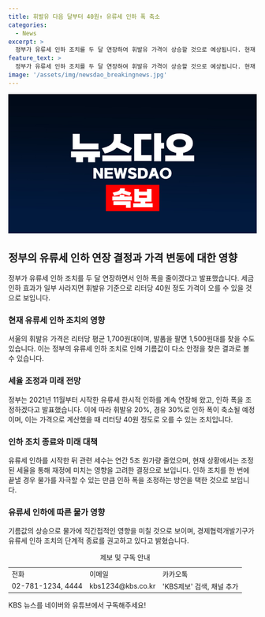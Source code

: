 ```yaml
---
title: 휘발유 다음 달부터 40원↑ 유류세 인하 폭 축소
categories:
  - News
excerpt: >
  정부가 유류세 인하 조치를 두 달 연장하여 휘발유 가격이 상승할 것으로 예상됩니다. 현재 서울의 휘발유 가격은 리터당 평균 1,700원대이며, 정부는 유류세 한시적 인하를 지난해부터 시행해왔습니다. 최상목 경제부총리는 다음 달부터 휘발유 20%, 경유 30%로 인하 폭을 축소할 계획이며, 유류세 인하 조치의 단계적 종료를 권고하는 의견이 있다고 전했습니다. 마지막으로, 국제유가가 급등하지 않는다면 9월 이후 인하 폭을 추가로 조정할 수 있을 것으로 예상됩니다.
feature_text: >
  정부가 유류세 인하 조치를 두 달 연장하여 휘발유 가격이 상승할 것으로 예상됩니다. 현재 서울의 휘발유 가격은 리터당 평균 1,700원대이며, 정부는 유류세 한시적 인하를 지난해부터 시행해왔습니다. 최상목 경제부총리는 다음 달부터 휘발유 20%, 경유 30%로 인하 폭을 축소할 계획이며, 유류세 인하 조치의 단계적 종료를 권고하는 의견이 있다고 전했습니다. 마지막으로, 국제유가가 급등하지 않는다면 9월 이후 인하 폭을 추가로 조정할 수 있을 것으로 예상됩니다.
image: '/assets/img/newsdao_breakingnews.jpg'
---
```


<p><img src="/assets/img/newsdao_breakingnews.jpg" alt="koreaapp 속보" /></p>

<h2 data-ke-size="size26">정부의 유류세 인하 연장 결정과 가격 변동에 대한 영향</h2>

<p data-ke-size="size16">정부가 유류세 인하 조치를 두 달 연장하면서 인하 폭을 줄이겠다고 발표했습니다. 세금 인하 효과가 일부 사라지면 휘발유 기준으로 리터당 40원 정도 가격이 오를 수 있을 것으로 보입니다.</p>

<h3>현재 유류세 인하 조치의 영향</h3>

<p data-ke-size="size16">서울의 휘발유 가격은 리터당 평균 1,700원대이며, 발품을 팔면 1,500원대를 찾을 수도 있습니다. 이는 정부의 유류세 인하 조치로 인해 기름값이 다소 안정을 찾은 결과로 볼 수 있습니다.</p>

<h3>세율 조정과 미래 전망</h3>

<p data-ke-size="size16">정부는 2021년 11월부터 시작한 유류세 한시적 인하를 계속 연장해 왔고, 인하 폭을 조정하겠다고 발표했습니다. 이에 따라 휘발유 20%, 경유 30%로 인하 폭이 축소될 예정이며, 이는 가격으로 계산했을 때 리터당 40원 정도로 오를 수 있는 조치입니다.</p>

<h3>인하 조치 종료와 미래 대책</h3>

<p data-ke-size="size16">유류세 인하를 시작한 뒤 관련 세수는 연간 5조 원가량 줄었으며, 현재 상황에서는 조정된 세율을 통해 재정에 미치는 영향을 고려한 결정으로 보입니다. 인하 조치를 한 번에 끝낼 경우 물가를 자극할 수 있는 만큼 인하 폭을 조정하는 방안을 택한 것으로 보입니다.</p>

<h3>유류세 인하에 따른 물가 영향</h3>

<p data-ke-size="size16">기름값의 상승으로 물가에 직간접적인 영향을 미칠 것으로 보이며, 경제협력개발기구가 유류세 인하 조치의 단계적 종료를 권고하고 있다고 밝혔습니다.</p>

<table>
    <caption>제보 및 구독 안내</caption>
    <tr>
        <td>전화</td>
        <td>이메일</td>
        <td>카카오톡</td>
    </tr>
    <tr>
        <td>02-781-1234, 4444</td>
        <td>kbs1234@kbs.co.kr</td>
        <td>'KBS제보' 검색, 채널 추가</td>
    </tr>
</table>

<p data-ke-size="size16">KBS 뉴스를 네이버와 유튜브에서 구독해주세요!</p>

